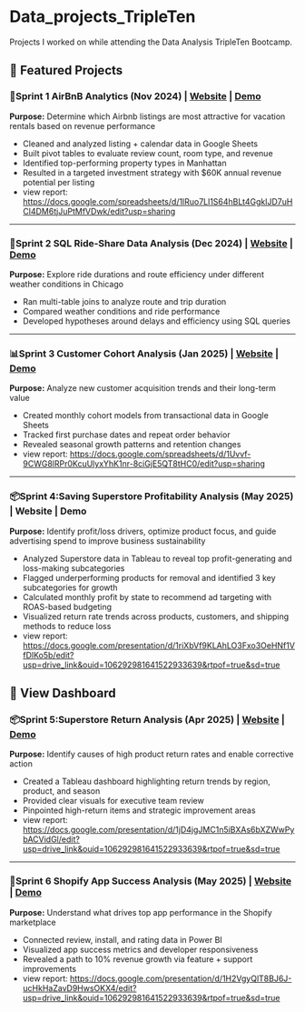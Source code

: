 # Data_projects_TripleTen
Projects I worked on while attending the Data Analysis TripleTen Bootcamp.



## 📌 Featured Projects

### 🏡Sprint 1 AirBnB Analytics (Nov 2024) | [Website](#) | [Demo](#)
**Purpose:** Determine which Airbnb listings are most attractive for vacation rentals based on revenue performance  
- Cleaned and analyzed listing + calendar data in Google Sheets  
- Built pivot tables to evaluate review count, room type, and revenue  
- Identified top-performing property types in Manhattan  
- Resulted in a targeted investment strategy with $60K annual revenue potential per listing
- view report:  https://docs.google.com/spreadsheets/d/1lRuo7Ll1S64hBLt4GgklJD7uHCl4DM6tjJuPtMfVDwk/edit?usp=sharing
---

### 🚖Sprint 2 SQL Ride-Share Data Analysis (Dec 2024) | [Website](#) | [Demo](#)
**Purpose:** Explore ride durations and route efficiency under different weather conditions in Chicago  
- Ran multi-table joins to analyze route and trip duration  
- Compared weather conditions and ride performance  
- Developed hypotheses around delays and efficiency using SQL queries
---

### 📊Sprint 3 Customer Cohort Analysis (Jan 2025) | [Website](#) | [Demo](#)
**Purpose:** Analyze new customer acquisition trends and their long-term value  
- Created monthly cohort models from transactional data in Google Sheets  
- Tracked first purchase dates and repeat order behavior  
- Revealed seasonal growth patterns and retention changes
- view report: https://docs.google.com/spreadsheets/d/1Uvvf-9CWG8lRPr0KcuUlyxYhK1nr-8ciGjE5QT8tHC0/edit?usp=sharing
---

### 📦Sprint 4:Saving Superstore Profitability Analysis (May 2025) | Website | Demo
**Purpose:** Identify profit/loss drivers, optimize product focus, and guide advertising spend to improve business sustainability
- Analyzed Superstore data in Tableau to reveal top profit-generating and loss-making subcategories
- Flagged underperforming products for removal and identified 3 key subcategories for growth
- Calculated monthly profit by state to recommend ad targeting with ROAS-based budgeting
- Visualized return rate trends across products, customers, and shipping methods to reduce loss
- view report: https://docs.google.com/presentation/d/1riXbVf9KLAhLO3Fxo3OeHNf1VfDlKo5b/edit?usp=drive_link&ouid=106292981641522933639&rtpof=true&sd=true

📄 View Dashboard
---

### 📦Sprint 5:Superstore Return Analysis (Apr 2025) | [Website](#) | [Demo](#)
**Purpose:** Identify causes of high product return rates and enable corrective action  
- Created a Tableau dashboard highlighting return trends by region, product, and season  
- Provided clear visuals for executive team review  
- Pinpointed high-return items and strategic improvement areas
- view report: https://docs.google.com/presentation/d/1jD4jgJMC1n5iBXAs6bXZWwPybACVidGl/edit?usp=drive_link&ouid=106292981641522933639&rtpof=true&sd=true
---

### 🛒Sprint 6 Shopify App Success Analysis (May 2025) | [Website](#) | [Demo](#)
**Purpose:** Understand what drives top app performance in the Shopify marketplace  
- Connected review, install, and rating data in Power BI  
- Visualized app success metrics and developer responsiveness  
- Revealed a path to 10% revenue growth via feature + support improvements
- view report: https://docs.google.com/presentation/d/1H2VgyQlT8BJ6J-ucHkHaZavD9HwsOKX4/edit?usp=drive_link&ouid=106292981641522933639&rtpof=true&sd=true

